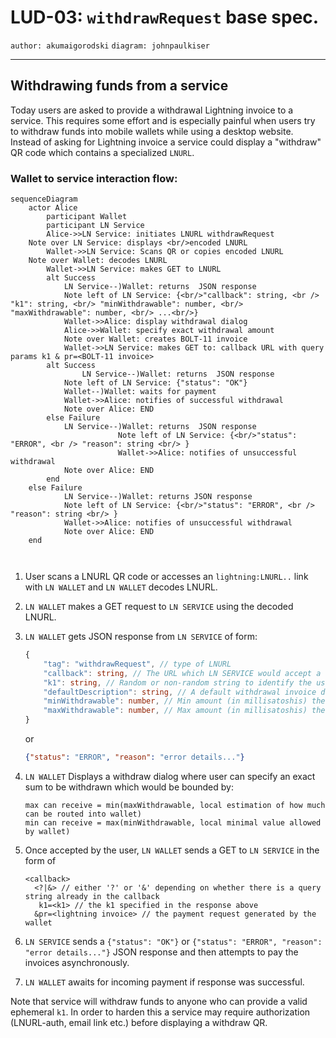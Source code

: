LUD-03: `withdrawRequest` base spec.
====================================

`author: akumaigorodski`
`diagram: johnpaulkiser`

---

## Withdrawing funds from a service

Today users are asked to provide a withdrawal Lightning invoice to a service. This requires some effort and is especially painful when users try to withdraw funds into mobile wallets while using a desktop website. Instead of asking for Lightning invoice a service could display a "withdraw" QR code which contains a specialized `LNURL`.

### Wallet to service interaction flow:

```mermaid
sequenceDiagram
	actor Alice
    	participant Wallet
    	participant LN Service
    	Alice->>LN Service: initiates LNURL withdrawRequest
	Note over LN Service: displays <br/>encoded LNURL
    	Wallet->>LN Service: Scans QR or copies encoded LNURL
	Note over Wallet: decodes LNURL
    	Wallet->>LN Service: makes GET to LNURL
    	alt Success
    		LN Service--)Wallet: returns  JSON response
    		Note left of LN Service: {<br/>"callback": string, <br /> "k1": string, <br/> "minWithdrawable": number, <br/> "maxWithdrawable": number, <br/> ...<br/>}
    		Wallet->>Alice: display withdrawal dialog
    		Alice->>Wallet: specify exact withdrawal amount
    		Note over Wallet: creates BOLT-11 invoice
    		Wallet->>LN Service: makes GET to: callback URL with query params k1 & pr=<BOLT-11 invoice>
		alt Success
    			LN Service--)Wallet: returns  JSON response
			Note left of LN Service: {"status": "OK"}
			Wallet--)Wallet: waits for payment
			Wallet->>Alice: notifies of successful withdrawal
			Note over Alice: END
		else Failure
			LN Service--)Wallet: returns  JSON response
                     	Note left of LN Service: {<br/>"status": "ERROR", <br /> "reason": string <br/> }
                        Wallet->>Alice: notifies of unsuccessful withdrawal
			Note over Alice: END
		end
	else Failure
    		LN Service--)Wallet: returns JSON response
    		Note left of LN Service: {<br/>"status": "ERROR", <br /> "reason": string <br/> }
    		Wallet->>Alice: notifies of unsuccessful withdrawal
    		Note over Alice: END
	end 



```

1. User scans a LNURL QR code or accesses an `lightning:LNURL..` link with `LN WALLET` and `LN WALLET` decodes LNURL.
2. `LN WALLET` makes a GET request to `LN SERVICE` using the decoded LNURL.
3. `LN WALLET` gets JSON response from `LN SERVICE` of form:
    ```Typescript
    {
        "tag": "withdrawRequest", // type of LNURL
        "callback": string, // The URL which LN SERVICE would accept a withdrawal Lightning invoice as query parameter
        "k1": string, // Random or non-random string to identify the user's LN WALLET when using the callback URL
        "defaultDescription": string, // A default withdrawal invoice description
        "minWithdrawable": number, // Min amount (in millisatoshis) the user can withdraw from LN SERVICE, or 0
        "maxWithdrawable": number, // Max amount (in millisatoshis) the user can withdraw from LN SERVICE, or equal to minWithdrawable if the user has no choice over the amounts
    }
    ```
    or

    ```JSON
    {"status": "ERROR", "reason": "error details..."}
    ```
4. `LN WALLET` Displays a withdraw dialog where user can specify an exact sum to be withdrawn which would be bounded by:
    ```
    max can receive = min(maxWithdrawable, local estimation of how much can be routed into wallet)
    min can receive = max(minWithdrawable, local minimal value allowed by wallet)
    ```
5. Once accepted by the user, `LN WALLET` sends a GET to `LN SERVICE` in the form of
    ```
    <callback>
      <?|&> // either '?' or '&' depending on whether there is a query string already in the callback
       k1=<k1> // the k1 specified in the response above
      &pr=<lightning invoice> // the payment request generated by the wallet
    ```
6. `LN SERVICE` sends a `{"status": "OK"}` or `{"status": "ERROR", "reason": "error details..."}` JSON response and then attempts to pay the invoices asynchronously.
7. `LN WALLET` awaits for incoming payment if response was successful.

Note that service will withdraw funds to anyone who can provide a valid ephemeral `k1`. In order to harden this a service may require authorization (LNURL-auth, email link etc.) before displaying a withdraw QR.
